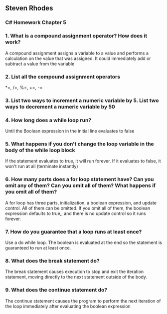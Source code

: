 ## Steven Rhodes
### C# Homework Chapter 5

### 1. What is a compound assignment operator? How does it work?
A compound assignment assigns a variable to a value and performs a calculation on the value that was assigned. It could immediately add or subtract a value from the variable

### 2. List all the compound assignment operators
*=, /=, %=, +=, -=

### 3. List two ways to increment a numeric variable by 5. List two ways to decrement a numeric variable by 50


### 4. How long does a while loop run?
Until the Boolean expression in the initial line evaluates to false

### 5. What happens if you don't change the loop variable in the body of the while loop block
If the statement evaluates to true, it will run forever. If it evaluates to false, it won't run at all (terminate instantly)

### 6. How many parts does a for loop statement have? Can you omit any of them? Can you omit all of them? What happens if you omit all of them?
A for loop has three parts, initialization, a boolean expression, and update control. All of them can be omitted. If you omit all of them, the boolean expression defaults to true,, and there is no update control so it runs forever.

### 7. How do you guarantee that a loop runs at least once?
Use a do while loop. The boolean is evaluated at the end so the statement is guaranteed to run at least once.

### 8. What does the break statement do?
The break statement causes execution to stop and exit the iteration statement, moving directly to the next statement outside of the body.

### 9. What does the continue statement do?
The continue statement causes the program to perform the next iteration of the loop immediately after evaluating the boolean expression